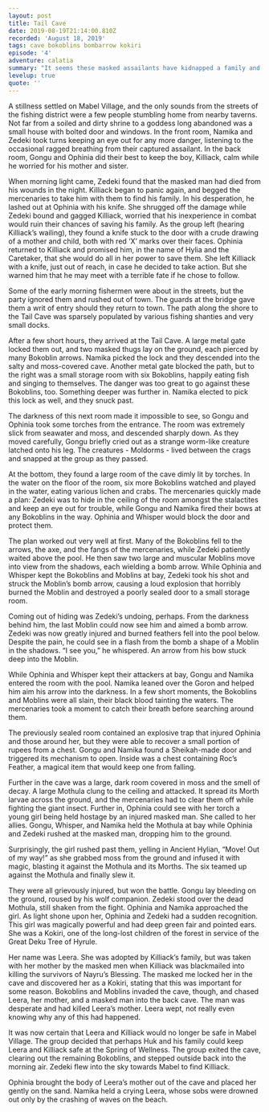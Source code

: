 ```yaml
---
layout: post
title: Tail Cave
date: 2019-08-19T21:14:00.810Z
recorded: 'August 18, 2019'
tags: cave bokoblins bombarrow kokiri
episode: '4'
adventure: calatia
summary: "It seems these masked assailants have kidnapped a family and are holding them in the nearby Tail Cave. But other dangers await the Hyrulean mercenaries in the darkness."
levelup: true
quote: ''
---
```


A stillness settled on Mabel Village, and the only sounds from the streets of the fishing district were a few people stumbling home from nearby taverns. Not far from a soiled and dirty shrine to a goddess long abandoned was a small house with bolted door and windows. In the front room, Namika and Zedeki took turns keeping an eye out for any more danger, listening to the occasional ragged breathing from their captured assailant. In the back room, Gongu and Ophinia did their best to keep the boy, Killiack, calm while he worried for his mother and sister.

When morning light came, Zedeki found that the masked man had died from his wounds in the night. Killiack began to panic again, and begged the mercenaries to take him with them to find his family. In his desperation, he lashed out at Ophinia with his knife. She shrugged off the damage while Zedeki bound and gagged Killiack, worried that his inexperience in combat would ruin their chances of saving his family. As the group left (hearing Killiack’s wailing), they found a knife stuck to the door with a crude drawing of a mother and child, both with red ‘X’ marks over their faces. Ophinia returned to Killiack and promised him, in the name of Hylia and the Caretaker, that she would do all in her power to save them. She left Killiack with a knife, just out of reach, in case he decided to take action. But she warned him that he may meet with a terrible fate if he chose to follow.

Some of the early morning fishermen were about in the streets, but the party ignored them and rushed out of town. The guards at the bridge gave them a writ of entry should they return to town. The path along the shore to the Tail Cave was sparsely populated by various fishing shanties and very small docks. 

After a few short hours, they arrived at the Tail Cave. A large metal gate locked them out, and two masked thugs lay on the ground, each pierced by many Bokoblin arrows. Namika picked the lock and they descended into the salty and moss-covered cave. Another metal gate blocked the path, but to the right was a small storage room with six Bokoblins, happily eating fish and singing to themselves. The danger was too great to go against these Bokoblins, too. Something deeper was further in. Namika elected to pick this lock as well, and they snuck past.

The darkness of this next room made it impossible to see, so Gongu and Ophinia took some torches from the entrance. The room was extremely slick from seawater and moss, and descended sharply down. As they moved carefully, Gongu briefly cried out as a strange worm-like creature latched onto his leg. The creatures - Moldorms - lived between the crags and snapped at the group as they passed.

At the bottom, they found a large room of the cave dimly lit by torches. In the water on the floor of the room, six more Bokoblins watched and played in the water, eating various lichen and crabs. The mercenaries quickly made a plan: Zedeki was to hide in the ceiling of the room amongst the stalactites and keep an eye out for trouble, while Gongu and Namika fired their bows at any Bokoblins in the way. Ophinia and Whisper would block the door and protect them.

The plan worked out very well at first. Many of the Bokoblins fell to the arrows, the axe, and the fangs of the mercenaries, while Zedeki patiently waited above the pool. He then saw two large and muscular Moblins move into view from the shadows, each wielding a bomb arrow. While Ophinia and Whisper kept the Bokoblins and Moblins at bay, Zedeki took his shot and struck the Moblin’s bomb arrow, causing a loud explosion that horribly burned the Moblin and destroyed a poorly sealed door to a small storage room. 

Coming out of hiding was Zedeki’s undoing, perhaps. From the darkness behind him, the last Moblin could now see him and aimed a bomb arrow. Zedeki was now greatly injured and burned feathers fell into the pool below. Despite the pain, he could see in a flash from the bomb a shape of a Moblin in the shadows. “I see you,” he whispered. An arrow from his bow stuck deep into the Moblin.

While Ophinia and Whisper kept their attackers at bay, Gongu and Namika entered the room with the pool. Namika leaned over the Goron and helped him aim his arrow into the darkness. In a few short moments, the Bokoblins and Moblins were all slain, their black blood tainting the waters. The mercenaries took a moment to catch their breath before searching around them.

The previously sealed room contained an explosive trap that injured Ophinia and those around her, but they were able to recover a small portion of rupees from a chest. Gongu and Namika found a Sheikah-made door and triggered its mechanism to open. Inside was a chest containing Roc’s Feather, a magical item that would keep one from falling. 

Further in the cave was a large, dark room covered in moss and the smell of decay. A large Mothula clung to the ceiling and attacked. It spread its Morth larvae across the ground, and the mercenaries had to clear them off while fighting the giant insect. Further in, Ophinia could see with her torch a young girl being held hostage by an injured masked man. She called to her allies. Gongu, Whisper, and Namika held the Mothula at bay while Ophinia and Zedeki rushed at the masked man, dropping him to the ground.

Surprisingly, the girl rushed past them, yelling in Ancient Hylian, “Move! Out of my way!” as she grabbed moss from the ground and infused it with magic, blasting it against the Mothula and its Morths. The six teamed up against the Mothula and finally slew it.

They were all grievously injured, but won the battle. Gongu lay bleeding on the ground, roused by his wolf companion. Zedeki stood over the dead Mothula, still shaken from the fight. Ophinia and Namika approached the girl. As light shone upon her, Ophinia and Zedeki had a sudden recognition. This girl was magically powerful and had deep green fair and pointed ears. She was a Kokiri, one of the long-lost children of the forest in service of the Great Deku Tree of Hyrule.

Her name was Leera. She was adopted by Killiack’s family, but was taken with her mother by the masked men when Killiack was blackmailed into killing the survivors of Nayru’s Blessing. The masked me locked her in the cave and discovered her as a Kokiri, stating that this was important for some reason. Bokoblins and Moblins invaded the cave, though, and chased Leera, her mother, and a masked man into the back cave. The man was desperate and had killed Leera’s mother. Leera wept, not really even knowing why any of this had happened.

It was now certain that Leera and Killiack would no longer be safe in Mabel Village. The group decided that perhaps Huk and his family could keep Leera and Killiack safe at the Spring of Wellness. The group exited the cave, clearing out the remaining Bokoblins, and stepped outside back into the morning air. Zedeki flew into the sky towards Mabel to find Killiack.

Ophinia brought the body of Leera’s mother out of the cave and placed her gently on the sand. Namika held a crying Leera, whose sobs were drowned out only by the crashing of waves on the beach.
